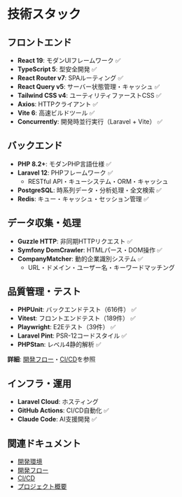# 技術スタック

## フロントエンド

- **React 19**: モダンUIフレームワーク ✅
- **TypeScript 5**: 型安全開発 ✅  
- **React Router v7**: SPAルーティング ✅
- **React Query v5**: サーバー状態管理・キャッシュ ✅
- **Tailwind CSS v4**: ユーティリティファーストCSS ✅
- **Axios**: HTTPクライアント ✅
- **Vite 6**: 高速ビルドツール ✅
- **Concurrently**: 開発時並行実行（Laravel + Vite） ✅

## バックエンド

- **PHP 8.2+**: モダンPHP言語仕様 ✅
- **Laravel 12**: PHPフレームワーク ✅
  - RESTful API・キューシステム・ORM・キャッシュ
- **PostgreSQL**: 時系列データ・分析処理・全文検索 ✅
- **Redis**: キュー・キャッシュ・セッション管理 ✅

## データ収集・処理

- **Guzzle HTTP**: 非同期HTTPリクエスト ✅
- **Symfony DomCrawler**: HTMLパース・DOM操作 ✅  
- **CompanyMatcher**: 動的企業識別システム ✅
  - URL・ドメイン・ユーザー名・キーワードマッチング

## 品質管理・テスト

- **PHPUnit**: バックエンドテスト（616件） ✅
- **Vitest**: フロントエンドテスト（189件） ✅
- **Playwright**: E2Eテスト（39件） ✅
- **Laravel Pint**: PSR-12コードスタイル ✅
- **PHPStan**: レベル4静的解析 ✅

**詳細**: [開発フロー](開発フロー)・[CI/CD](CI-CD)を参照

## インフラ・運用

- **Laravel Cloud**: ホスティング
- **GitHub Actions**: CI/CD自動化 ✅
- **Claude Code**: AI支援開発 ✅

## 関連ドキュメント

- [開発環境](開発環境)
- [開発フロー](開発フロー)
- [CI/CD](CI-CD)
- [プロジェクト概要](プロジェクト概要)